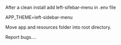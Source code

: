 After a clean install add left-sifebar-menu in .env file

APP_THEME=left-sidebar-menu

Move app and resources folder into root directory. 

Report bugs....

